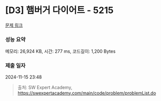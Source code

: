 # [D3] 햄버거 다이어트 - 5215 

[문제 링크](https://swexpertacademy.com/main/code/problem/problemDetail.do?contestProbId=AWT-lPB6dHUDFAVT) 

### 성능 요약

메모리: 26,924 KB, 시간: 277 ms, 코드길이: 1,200 Bytes

### 제출 일자

2024-11-15 23:48



> 출처: SW Expert Academy, https://swexpertacademy.com/main/code/problem/problemList.do